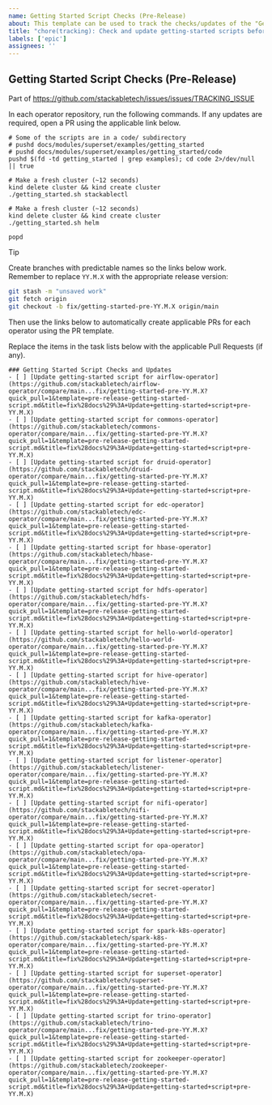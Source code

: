 ```yaml
---
name: Getting Started Script Checks (Pre-Release)
about: This template can be used to track the checks/updates of the "Getting Started" scripts in this repository leading up to the next Stackable release
title: "chore(tracking): Check and update getting-started scripts before SDP Release YY.M.X"
labels: ['epic']
assignees: ''
---
```


<!--
    Make sure to update the link in '.github/ISSUE_TEMPLATE/release.md' if you
    change the filename.
-->

<!--
    DO NOT REMOVE THIS COMMENT. It is intended for people who might copy/paste from the previous release issue.
    This was created by an issue template: https://github.com/stackabletech/issues/issues/new/choose.
-->

## Getting Started Script Checks (Pre-Release)

Part of <https://github.com/stackabletech/issues/issues/TRACKING_ISSUE>

In each operator repository, run the following commands. If any updates are
required, open a PR using the applicable link below.

```shell
# Some of the scripts are in a code/ subdirectory
# pushd docs/modules/superset/examples/getting_started
# pushd docs/modules/superset/examples/getting_started/code
pushd $(fd -td getting_started | grep examples); cd code 2>/dev/null || true

# Make a fresh cluster (~12 seconds)
kind delete cluster && kind create cluster
./getting_started.sh stackablectl

# Make a fresh cluster (~12 seconds)
kind delete cluster && kind create cluster
./getting_started.sh helm

popd
```

> [!TIP]
> Create branches with predictable names so the links below work. Remember
> to replace `YY.M.X` with the appropriate release version:
>
> ```sh
> git stash -m "unsaved work"
> git fetch origin
> git checkout -b fix/getting-started-pre-YY.M.X origin/main
> ```
>
> Then use the links below to automatically create applicable PRs for each operator
> using the PR template.

Replace the items in the task lists below with the applicable Pull Requests (if any).

<!--
    The following list was generated by:

    # go to the operator-templating repository, then run:
    MAIN_BRANCH=main
    STACKABLE_RELEASE=YY.M.X
    yq '.repositories[].name' config/repositories.yaml \
    | sort \
    | xargs -I {} echo "- [ ] [Update getting-started script for {}](https://github.com/stackabletech/{}/compare/${MAIN_BRANCH}...fix/getting-started-pre-${STACKABLE_RELEASE}?quick_pull=1&template=pre-release-getting-started-script.md&title=fix%28docs%29%3A+Update+getting-started+script+pre-${STACKABLE_RELEASE})"
-->

```[tasklist]
### Getting Started Script Checks and Updates
- [ ] [Update getting-started script for airflow-operator](https://github.com/stackabletech/airflow-operator/compare/main...fix/getting-started-pre-YY.M.X?quick_pull=1&template=pre-release-getting-started-script.md&title=fix%28docs%29%3A+Update+getting-started+script+pre-YY.M.X)
- [ ] [Update getting-started script for commons-operator](https://github.com/stackabletech/commons-operator/compare/main...fix/getting-started-pre-YY.M.X?quick_pull=1&template=pre-release-getting-started-script.md&title=fix%28docs%29%3A+Update+getting-started+script+pre-YY.M.X)
- [ ] [Update getting-started script for druid-operator](https://github.com/stackabletech/druid-operator/compare/main...fix/getting-started-pre-YY.M.X?quick_pull=1&template=pre-release-getting-started-script.md&title=fix%28docs%29%3A+Update+getting-started+script+pre-YY.M.X)
- [ ] [Update getting-started script for edc-operator](https://github.com/stackabletech/edc-operator/compare/main...fix/getting-started-pre-YY.M.X?quick_pull=1&template=pre-release-getting-started-script.md&title=fix%28docs%29%3A+Update+getting-started+script+pre-YY.M.X)
- [ ] [Update getting-started script for hbase-operator](https://github.com/stackabletech/hbase-operator/compare/main...fix/getting-started-pre-YY.M.X?quick_pull=1&template=pre-release-getting-started-script.md&title=fix%28docs%29%3A+Update+getting-started+script+pre-YY.M.X)
- [ ] [Update getting-started script for hdfs-operator](https://github.com/stackabletech/hdfs-operator/compare/main...fix/getting-started-pre-YY.M.X?quick_pull=1&template=pre-release-getting-started-script.md&title=fix%28docs%29%3A+Update+getting-started+script+pre-YY.M.X)
- [ ] [Update getting-started script for hello-world-operator](https://github.com/stackabletech/hello-world-operator/compare/main...fix/getting-started-pre-YY.M.X?quick_pull=1&template=pre-release-getting-started-script.md&title=fix%28docs%29%3A+Update+getting-started+script+pre-YY.M.X)
- [ ] [Update getting-started script for hive-operator](https://github.com/stackabletech/hive-operator/compare/main...fix/getting-started-pre-YY.M.X?quick_pull=1&template=pre-release-getting-started-script.md&title=fix%28docs%29%3A+Update+getting-started+script+pre-YY.M.X)
- [ ] [Update getting-started script for kafka-operator](https://github.com/stackabletech/kafka-operator/compare/main...fix/getting-started-pre-YY.M.X?quick_pull=1&template=pre-release-getting-started-script.md&title=fix%28docs%29%3A+Update+getting-started+script+pre-YY.M.X)
- [ ] [Update getting-started script for listener-operator](https://github.com/stackabletech/listener-operator/compare/main...fix/getting-started-pre-YY.M.X?quick_pull=1&template=pre-release-getting-started-script.md&title=fix%28docs%29%3A+Update+getting-started+script+pre-YY.M.X)
- [ ] [Update getting-started script for nifi-operator](https://github.com/stackabletech/nifi-operator/compare/main...fix/getting-started-pre-YY.M.X?quick_pull=1&template=pre-release-getting-started-script.md&title=fix%28docs%29%3A+Update+getting-started+script+pre-YY.M.X)
- [ ] [Update getting-started script for opa-operator](https://github.com/stackabletech/opa-operator/compare/main...fix/getting-started-pre-YY.M.X?quick_pull=1&template=pre-release-getting-started-script.md&title=fix%28docs%29%3A+Update+getting-started+script+pre-YY.M.X)
- [ ] [Update getting-started script for secret-operator](https://github.com/stackabletech/secret-operator/compare/main...fix/getting-started-pre-YY.M.X?quick_pull=1&template=pre-release-getting-started-script.md&title=fix%28docs%29%3A+Update+getting-started+script+pre-YY.M.X)
- [ ] [Update getting-started script for spark-k8s-operator](https://github.com/stackabletech/spark-k8s-operator/compare/main...fix/getting-started-pre-YY.M.X?quick_pull=1&template=pre-release-getting-started-script.md&title=fix%28docs%29%3A+Update+getting-started+script+pre-YY.M.X)
- [ ] [Update getting-started script for superset-operator](https://github.com/stackabletech/superset-operator/compare/main...fix/getting-started-pre-YY.M.X?quick_pull=1&template=pre-release-getting-started-script.md&title=fix%28docs%29%3A+Update+getting-started+script+pre-YY.M.X)
- [ ] [Update getting-started script for trino-operator](https://github.com/stackabletech/trino-operator/compare/main...fix/getting-started-pre-YY.M.X?quick_pull=1&template=pre-release-getting-started-script.md&title=fix%28docs%29%3A+Update+getting-started+script+pre-YY.M.X)
- [ ] [Update getting-started script for zookeeper-operator](https://github.com/stackabletech/zookeeper-operator/compare/main...fix/getting-started-pre-YY.M.X?quick_pull=1&template=pre-release-getting-started-script.md&title=fix%28docs%29%3A+Update+getting-started+script+pre-YY.M.X)
```
